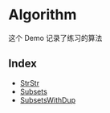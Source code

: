 # Algorithm
这个 Demo 记录了练习的算法

## Index
- [StrStr](http://www.lintcode.com/zh-cn/problem/strstr/)
- [Subsets](http://www.lintcode.com/zh-cn/problem/subsets/)
- [SubsetsWithDup](http://www.lintcode.com/zh-cn/problem/subsets-ii/)
